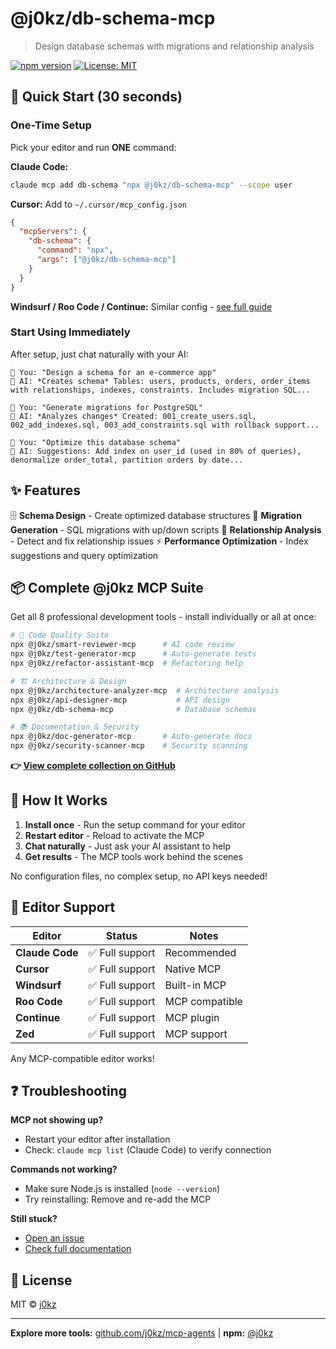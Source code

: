 # @j0kz/db-schema-mcp

> Design database schemas with migrations and relationship analysis

[![npm version](https://img.shields.io/npm/v/@j0kz/db-schema-mcp)](https://www.npmjs.com/package/@j0kz/db-schema-mcp)
[![License: MIT](https://img.shields.io/badge/License-MIT-yellow.svg)](LICENSE)

## 🚀 Quick Start (30 seconds)

### One-Time Setup

Pick your editor and run **ONE** command:

**Claude Code:**
```bash
claude mcp add db-schema "npx @j0kz/db-schema-mcp" --scope user
```

**Cursor:** Add to `~/.cursor/mcp_config.json`
```json
{
  "mcpServers": {
    "db-schema": {
      "command": "npx",
      "args": ["@j0kz/db-schema-mcp"]
    }
  }
}
```

**Windsurf / Roo Code / Continue:** Similar config - [see full guide](https://github.com/j0kz/mcp-agents#editor-setup)

### Start Using Immediately

After setup, just chat naturally with your AI:

```
💬 You: "Design a schema for an e-commerce app"
🤖 AI: *Creates schema* Tables: users, products, orders, order_items with relationships, indexes, constraints. Includes migration SQL...

💬 You: "Generate migrations for PostgreSQL"
🤖 AI: *Analyzes changes* Created: 001_create_users.sql, 002_add_indexes.sql, 003_add_constraints.sql with rollback support...

💬 You: "Optimize this database schema"
🤖 AI: Suggestions: Add index on user_id (used in 80% of queries), denormalize order_total, partition orders by date...
```

## ✨ Features

🗄️ **Schema Design** - Create optimized database structures
🔄 **Migration Generation** - SQL migrations with up/down scripts
🔗 **Relationship Analysis** - Detect and fix relationship issues
⚡ **Performance Optimization** - Index suggestions and query optimization

## 📦 Complete @j0kz MCP Suite

Get all 8 professional development tools - install individually or all at once:

```bash
# 🎯 Code Quality Suite
npx @j0kz/smart-reviewer-mcp      # AI code review
npx @j0kz/test-generator-mcp      # Auto-generate tests
npx @j0kz/refactor-assistant-mcp  # Refactoring help

# 🏗️ Architecture & Design
npx @j0kz/architecture-analyzer-mcp  # Architecture analysis
npx @j0kz/api-designer-mcp           # API design
npx @j0kz/db-schema-mcp              # Database schemas

# 📚 Documentation & Security
npx @j0kz/doc-generator-mcp       # Auto-generate docs
npx @j0kz/security-scanner-mcp    # Security scanning
```

**👉 [View complete collection on GitHub](https://github.com/j0kz/mcp-agents)**

## 🎯 How It Works

1. **Install once** - Run the setup command for your editor
2. **Restart editor** - Reload to activate the MCP
3. **Chat naturally** - Just ask your AI assistant to help
4. **Get results** - The MCP tools work behind the scenes

No configuration files, no complex setup, no API keys needed!

## 🔧 Editor Support

| Editor | Status | Notes |
|--------|--------|-------|
| **Claude Code** | ✅ Full support | Recommended |
| **Cursor** | ✅ Full support | Native MCP |
| **Windsurf** | ✅ Full support | Built-in MCP |
| **Roo Code** | ✅ Full support | MCP compatible |
| **Continue** | ✅ Full support | MCP plugin |
| **Zed** | ✅ Full support | MCP support |

Any MCP-compatible editor works!

## ❓ Troubleshooting

**MCP not showing up?**
- Restart your editor after installation
- Check: `claude mcp list` (Claude Code) to verify connection

**Commands not working?**
- Make sure Node.js is installed (`node --version`)
- Try reinstalling: Remove and re-add the MCP

**Still stuck?**
- [Open an issue](https://github.com/j0kz/mcp-agents/issues)
- [Check full documentation](https://github.com/j0kz/mcp-agents)

## 📄 License

MIT © [j0kz](https://github.com/j0kz)

---

**Explore more tools:** [github.com/j0kz/mcp-agents](https://github.com/j0kz/mcp-agents) | **npm:** [@j0kz](https://www.npmjs.com/~j0kz)
